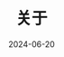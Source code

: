 ---
title: "关于"
date: 2024-06-20
layout: "about"
slug: "about"
aside: false
top_img: false
background: "#f8f9fe"
comments: false
type: "about"
---